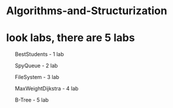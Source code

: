 # Algorithms-and-Structurization
<h1>look labs, there are 5 labs</h1>
<ul>BestStudents - 1 lab</ul>
<ul>SpyQueue - 2 lab</ul>
<ul>FileSystem - 3 lab</ul>
<ul>MaxWeightDijkstra - 4 lab</ul>
<ul>B-Tree - 5 lab</ul>
